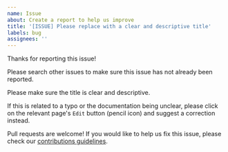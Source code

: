 ```yaml
---
name: Issue
about: Create a report to help us improve
title: '[ISSUE] Please replace with a clear and descriptive title'
labels: bug
assignees: ''
---
```


Thanks for reporting this issue!

Please search other issues to make sure this issue has not already been
reported.

Please make sure the title is clear and descriptive.

If this is related to a typo or the documentation being unclear, please click on
the relevant page's `Edit` button (pencil icon) and suggest a correction
instead.

Pull requests are welcome! If you would like to help us fix this issue, please
check our [contributions guidelines](../blob/main/CONTRIBUTING.md).
